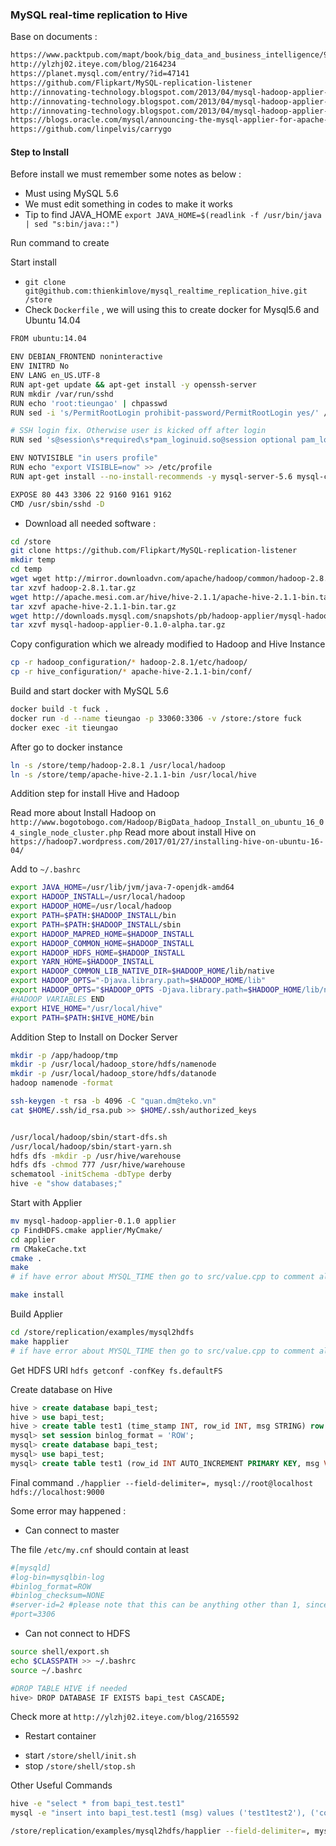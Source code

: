 ### MySQL real-time replication to Hive

Base on documents :

```bash
https://www.packtpub.com/mapt/book/big_data_and_business_intelligence/9781788397186/10/ch10lvl1sec63/real-time-integration-with-mysql-applier
http://ylzhj02.iteye.com/blog/2164234
https://planet.mysql.com/entry/?id=47141
https://github.com/Flipkart/MySQL-replication-listener
http://innovating-technology.blogspot.com/2013/04/mysql-hadoop-applier-part-2.html
http://innovating-technology.blogspot.com/2013/04/mysql-hadoop-applier-part-2.html
http://innovating-technology.blogspot.com/2013/04/mysql-hadoop-applier-part-2.html
https://blogs.oracle.com/mysql/announcing-the-mysql-applier-for-apache-hadoop
https://github.com/linpelvis/carrygo
```

#### Step to Install

Before install we must remember some notes as below :

* Must using MySQL 5.6
* We must edit something in codes to make it works
* Tip to find JAVA_HOME `export JAVA_HOME=$(readlink -f /usr/bin/java | sed "s:bin/java::")`

Run command to create 


Start install

* `git clone git@github.com:thienkimlove/mysql_realtime_replication_hive.git /store`
* Check `Dockerfile` , we will using this to create docker for Mysql5.6 and Ubuntu 14.04

```bash
FROM ubuntu:14.04

ENV DEBIAN_FRONTEND noninteractive
ENV INITRD No
ENV LANG en_US.UTF-8
RUN apt-get update && apt-get install -y openssh-server
RUN mkdir /var/run/sshd
RUN echo 'root:tieungao' | chpasswd
RUN sed -i 's/PermitRootLogin prohibit-password/PermitRootLogin yes/' /etc/ssh/sshd_config

# SSH login fix. Otherwise user is kicked off after login
RUN sed 's@session\s*required\s*pam_loginuid.so@session optional pam_loginuid.so@g' -i /etc/pam.d/sshd

ENV NOTVISIBLE "in users profile"
RUN echo "export VISIBLE=now" >> /etc/profile
RUN apt-get install --no-install-recommends -y mysql-server-5.6 mysql-common libmysqld-dev libmysqlclient-dev cmake vim  build-essential default-jdk libssl-dev wget

EXPOSE 80 443 3306 22 9160 9161 9162
CMD /usr/sbin/sshd -D
``` 
* Download all needed software :

```bash
cd /store
git clone https://github.com/Flipkart/MySQL-replication-listener
mkdir temp
cd temp
wget wget http://mirror.downloadvn.com/apache/hadoop/common/hadoop-2.8.1/hadoop-2.8.1.tar.gz
tar xzvf hadoop-2.8.1.tar.gz
wget http://apache.mesi.com.ar/hive/hive-2.1.1/apache-hive-2.1.1-bin.tar.gz
tar xzvf apache-hive-2.1.1-bin.tar.gz
wget http://downloads.mysql.com/snapshots/pb/hadoop-applier/mysql-hadoop-applier-0.1.0-alpha.tar.gz
tar xzvf mysql-hadoop-applier-0.1.0-alpha.tar.gz
```
Copy configuration which we already modified to Hadoop and Hive Instance

```bash
cp -r hadoop_configuration/* hadoop-2.8.1/etc/hadoop/
cp -r hive_configuration/* apache-hive-2.1.1-bin/conf/
```

Build and start docker with MySQL 5.6
```bash
docker build -t fuck .
docker run -d --name tieungao -p 33060:3306 -v /store:/store fuck
docker exec -it tieungao
```
After go to docker instance
```bash
ln -s /store/temp/hadoop-2.8.1 /usr/local/hadoop
ln -s /store/temp/apache-hive-2.1.1-bin /usr/local/hive
```
Addition step for install Hive and Hadoop

Read more about Install Hadoop on `http://www.bogotobogo.com/Hadoop/BigData_hadoop_Install_on_ubuntu_16_04_single_node_cluster.php`
Read more about install Hive on `https://hadoop7.wordpress.com/2017/01/27/installing-hive-on-ubuntu-16-04/`

Add to `~/.bashrc`

```bash
export JAVA_HOME=/usr/lib/jvm/java-7-openjdk-amd64
export HADOOP_INSTALL=/usr/local/hadoop
export HADOOP_HOME=/usr/local/hadoop
export PATH=$PATH:$HADOOP_INSTALL/bin
export PATH=$PATH:$HADOOP_INSTALL/sbin
export HADOOP_MAPRED_HOME=$HADOOP_INSTALL
export HADOOP_COMMON_HOME=$HADOOP_INSTALL
export HADOOP_HDFS_HOME=$HADOOP_INSTALL
export YARN_HOME=$HADOOP_INSTALL
export HADOOP_COMMON_LIB_NATIVE_DIR=$HADOOP_HOME/lib/native
export HADOOP_OPTS="-Djava.library.path=$HADOOP_HOME/lib"
export HADOOP_OPTS="$HADOOP_OPTS -Djava.library.path=$HADOOP_HOME/lib/native"
#HADOOP VARIABLES END
export HIVE_HOME="/usr/local/hive"
export PATH=$PATH:$HIVE_HOME/bin
```

Addition Step to Install on Docker Server

```bash
mkdir -p /app/hadoop/tmp
mkdir -p /usr/local/hadoop_store/hdfs/namenode
mkdir -p /usr/local/hadoop_store/hdfs/datanode
hadoop namenode -format

ssh-keygen -t rsa -b 4096 -C "quan.dm@teko.vn"
cat $HOME/.ssh/id_rsa.pub >> $HOME/.ssh/authorized_keys


/usr/local/hadoop/sbin/start-dfs.sh
/usr/local/hadoop/sbin/start-yarn.sh
hdfs dfs -mkdir -p /usr/hive/warehouse
hdfs dfs -chmod 777 /usr/hive/warehouse
schematool -initSchema -dbType derby
hive -e "show databases;"
```
Start with Applier

```bash
mv mysql-hadoop-applier-0.1.0 applier
cp FindHDFS.cmake applier/MyCmake/
cd applier
rm CMakeCache.txt
cmake .
make
# if have error about MYSQL_TIME then go to src/value.cpp to comment all line related

make install
```

Build Applier

```bash
cd /store/replication/examples/mysql2hdfs
make happlier
# if have error about MYSQL_TIME then go to src/value.cpp to comment all line related

```

Get HDFS URI `hdfs getconf -confKey fs.defaultFS`

Create database on Hive
```sql
hive > create database bapi_test;
hive > use bapi_test;
hive > create table test1 (time_stamp INT, row_id INT, msg STRING) row format delimited  fields terminated by ',' stored as textfile;
mysql> set session binlog_format = 'ROW';
mysql> create database bapi_test;
mysql> use bapi_test;
mysql> create table test1 (row_id INT AUTO_INCREMENT PRIMARY KEY, msg VARCHAR(200));
```
Final command `./happlier --field-delimiter=, mysql://root@localhost hdfs://localhost:9000`

Some error may happened :

* Can connect to master

The file `/etc/my.cnf` should contain at least

```bash
#[mysqld]
#log-bin=mysqlbin-log
#binlog_format=ROW
#binlog_checksum=NONE
#server-id=2 #please note that this can be anything other than 1, since applier uses 1 to act as a slave (code in src/tcp_driver.cpp), so MySQL server cannot have the same id.
#port=3306
```
* Can not connect to HDFS

```bash
source shell/export.sh
echo $CLASSPATH >> ~/.bashrc
source ~/.bashrc

#DROP TABLE HIVE if needed
hive> DROP DATABASE IF EXISTS bapi_test CASCADE;

```
Check more at `http://ylzhj02.iteye.com/blog/2165592`

 * Restart container
  - start `/store/shell/init.sh`
  - stop `/store/shell/stop.sh`

Other Useful Commands 
```bash
hive -e "select * from bapi_test.test1"
mysql -e "insert into bapi_test.test1 (msg) values ('test1test2'), ('continues')"

/store/replication/examples/mysql2hdfs/happlier --field-delimiter=, mysql://root@localhost hdfs://localhost:9000
```